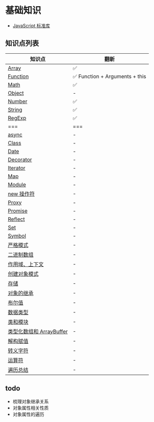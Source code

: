 # 基础知识

- [JavaScript 标准库](https://developer.mozilla.org/zh-CN/docs/Web/JavaScript/Reference/Global_Objects)

## 知识点列表

| 知识点                                                   | 翻新                           |
| -------------------------------------------------------- | ------------------------------ |
| [Array](./Array.md)                                      | ✅                             |
| [Function](./Function.md)                                | ✅ Function + Arguments + this |
| [Math](./Math.md)                                        | ✅                             |
| [Object](./Object.md)                                    | -                              |
| [Number](./Number.md)                                    | ✅                             |
| [String](./String.md)                                    | ✅                             |
| [RegExp](./RegExp.md)                                    | ✅                             |
| ===                                                      | ===                            |
| [async](./async.md)                                      | -                              |
| [Class](./Class.md)                                      | -                              |
| [Date](./Date.md)                                        | -                              |
| [Decorator](./Decorator.md)                              | -                              |
| [Iterator](./Iterator.md)                                | -                              |
| [Map](./Map.md)                                          | -                              |
| [Module](./Module.md)                                    | -                              |
| [new 操作符](./new操作符.md)                             | -                              |
| [Proxy](./Proxy.md)                                      | -                              |
| [Promise](./Promise.md)                                  | -                              |
| [Reflect](./Reflect.md)                                  | -                              |
| [Set](./Set.md)                                          | -                              |
| [Symbol](./Symbol.md)                                    | -                              |
| [严格模式](./严格模式.md)                                | -                              |
| [二进制数组](./二进制数组.md)                            | -                              |
| [作用域、上下文](./作用域、上下文.md)                    | -                              |
| [创建对象模式](./创建对象模式.md)                        | -                              |
| [存储](./存储.md)                                        | -                              |
| [对象的继承](./对象的继承.md)                            | -                              |
| [布尔值](./布尔值.md)                                    | -                              |
| [数据类型](./数据类型.md)                                | -                              |
| [类和模块](./类和模块.md)                                | -                              |
| [类型化数组和 ArrayBuffer](./类型化数组和ArrayBuffer.md) | -                              |
| [解构赋值](./解构赋值.md)                                | -                              |
| [转义字符](./转义字符.md)                                | -                              |
| [运算符](./运算符.md)                                    | -                              |
| [遍历总结](./遍历总结.md)                                | -                              |

## todo

- 梳理对象继承关系
- 对象属性相关性质
- 对象属性的遍历
